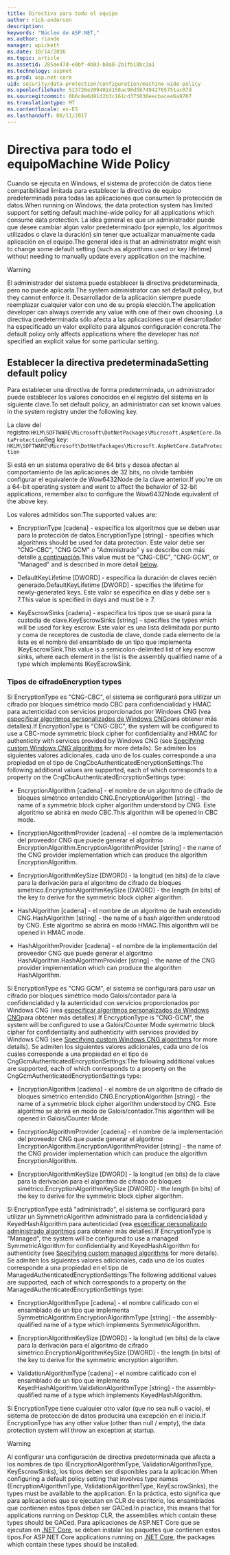 ```yaml
---
title: Directiva para todo el equipo
author: rick-anderson
description: 
keywords: "Núcleo de ASP.NET,"
ms.author: riande
manager: wpickett
ms.date: 10/14/2016
ms.topic: article
ms.assetid: 285ae47d-e0bf-4b03-b0a8-2b1fb18bc3a1
ms.technology: aspnet
ms.prod: asp.net-core
uid: security/data-protection/configuration/machine-wide-policy
ms.openlocfilehash: 513726e209401d158ac98d5874942765751ac07d
ms.sourcegitcommit: 0b6c8e6d81d2b3c161cd375036eecbace46a9707
ms.translationtype: MT
ms.contentlocale: es-ES
ms.lasthandoff: 08/11/2017
---
```

# <a name="machine-wide-policy"></a><span data-ttu-id="bbe4a-103">Directiva para todo el equipo</span><span class="sxs-lookup"><span data-stu-id="bbe4a-103">Machine Wide Policy</span></span>

<a name=data-protection-configuration-machinewidepolicy></a>

<span data-ttu-id="bbe4a-104">Cuando se ejecuta en Windows, el sistema de protección de datos tiene compatibilidad limitada para establecer la directiva de equipo predeterminada para todas las aplicaciones que consumen la protección de datos.</span><span class="sxs-lookup"><span data-stu-id="bbe4a-104">When running on Windows, the data protection system has limited support for setting default machine-wide policy for all applications which consume data protection.</span></span> <span data-ttu-id="bbe4a-105">La idea general es que un administrador puede que desee cambiar algún valor predeterminado (por ejemplo, los algoritmos utilizados o clave la duración) sin tener que actualizar manualmente cada aplicación en el equipo.</span><span class="sxs-lookup"><span data-stu-id="bbe4a-105">The general idea is that an administrator might wish to change some default setting (such as algorithms used or key lifetime) without needing to manually update every application on the machine.</span></span>

>[!WARNING]
> <span data-ttu-id="bbe4a-106">El administrador del sistema puede establecer la directiva predeterminada, pero no puede aplicarla.</span><span class="sxs-lookup"><span data-stu-id="bbe4a-106">The system administrator can set default policy, but they cannot enforce it.</span></span> <span data-ttu-id="bbe4a-107">Desarrollador de la aplicación siempre puede reemplazar cualquier valor con uno de su propia elección.</span><span class="sxs-lookup"><span data-stu-id="bbe4a-107">The application developer can always override any value with one of their own choosing.</span></span> <span data-ttu-id="bbe4a-108">La directiva predeterminada sólo afecta a las aplicaciones que el desarrollador ha especificado un valor explícito para algunos configuración concreta.</span><span class="sxs-lookup"><span data-stu-id="bbe4a-108">The default policy only affects applications where the developer has not specified an explicit value for some particular setting.</span></span>

## <a name="setting-default-policy"></a><span data-ttu-id="bbe4a-109">Establecer la directiva predeterminada</span><span class="sxs-lookup"><span data-stu-id="bbe4a-109">Setting default policy</span></span>

<span data-ttu-id="bbe4a-110">Para establecer una directiva de forma predeterminada, un administrador puede establecer los valores conocidos en el registro del sistema en la siguiente clave.</span><span class="sxs-lookup"><span data-stu-id="bbe4a-110">To set default policy, an administrator can set known values in the system registry under the following key.</span></span>

<span data-ttu-id="bbe4a-111">La clave del registro:`HKLM\SOFTWARE\Microsoft\DotNetPackages\Microsoft.AspNetCore.DataProtection`</span><span class="sxs-lookup"><span data-stu-id="bbe4a-111">Reg key: `HKLM\SOFTWARE\Microsoft\DotNetPackages\Microsoft.AspNetCore.DataProtection`</span></span>

<span data-ttu-id="bbe4a-112">Si está en un sistema operativo de 64 bits y desea afectan al comportamiento de las aplicaciones de 32 bits, no olvide también configurar el equivalente de Wow6432Node de la clave anterior.</span><span class="sxs-lookup"><span data-stu-id="bbe4a-112">If you're on a 64-bit operating system and want to affect the behavior of 32-bit applications, remember also to configure the Wow6432Node equivalent of the above key.</span></span>

<span data-ttu-id="bbe4a-113">Los valores admitidos son:</span><span class="sxs-lookup"><span data-stu-id="bbe4a-113">The supported values are:</span></span>

* <span data-ttu-id="bbe4a-114">EncryptionType [cadena] - especifica los algoritmos que se deben usar para la protección de datos.</span><span class="sxs-lookup"><span data-stu-id="bbe4a-114">EncryptionType [string] - specifies which algorithms should be used for data protection.</span></span> <span data-ttu-id="bbe4a-115">Este valor debe ser "CNG-CBC", "CNG GCM" o "Administrado" y se describe con más detalle [a continuación](#data-protection-encryption-types).</span><span class="sxs-lookup"><span data-stu-id="bbe4a-115">This value must be "CNG-CBC", "CNG-GCM", or "Managed" and is described in more detail [below](#data-protection-encryption-types).</span></span>

* <span data-ttu-id="bbe4a-116">DefaultKeyLifetime [DWORD] - especifica la duración de claves recién generado.</span><span class="sxs-lookup"><span data-stu-id="bbe4a-116">DefaultKeyLifetime [DWORD] - specifies the lifetime for newly-generated keys.</span></span> <span data-ttu-id="bbe4a-117">Este valor se especifica en días y debe ser ≥ 7.</span><span class="sxs-lookup"><span data-stu-id="bbe4a-117">This value is specified in days and must be ≥ 7.</span></span>

* <span data-ttu-id="bbe4a-118">KeyEscrowSinks [cadena] - especifica los tipos que se usará para la custodia de clave.</span><span class="sxs-lookup"><span data-stu-id="bbe4a-118">KeyEscrowSinks [string] - specifies the types which will be used for key escrow.</span></span> <span data-ttu-id="bbe4a-119">Este valor es una lista delimitada por punto y coma de receptores de custodia de clave, donde cada elemento de la lista es el nombre del ensamblado de un tipo que implementa IKeyEscrowSink.</span><span class="sxs-lookup"><span data-stu-id="bbe4a-119">This value is a semicolon-delimited list of key escrow sinks, where each element in the list is the assembly qualified name of a type which implements IKeyEscrowSink.</span></span>

<a name=data-protection-encryption-types></a>

### <a name="encryption-types"></a><span data-ttu-id="bbe4a-120">Tipos de cifrado</span><span class="sxs-lookup"><span data-stu-id="bbe4a-120">Encryption types</span></span>

<span data-ttu-id="bbe4a-121">Si EncryptionType es "CNG-CBC", el sistema se configurará para utilizar un cifrado por bloques simétrico modo CBC para confidencialidad y HMAC para autenticidad con servicios proporcionados por Windows CNG (vea [especificar algoritmos personalizados de Windows CNG](overview.md#data-protection-changing-algorithms-cng)para obtener más detalles).</span><span class="sxs-lookup"><span data-stu-id="bbe4a-121">If EncryptionType is "CNG-CBC", the system will be configured to use a CBC-mode symmetric block cipher for confidentiality and HMAC for authenticity with services provided by Windows CNG (see [Specifying custom Windows CNG algorithms](overview.md#data-protection-changing-algorithms-cng) for more details).</span></span> <span data-ttu-id="bbe4a-122">Se admiten los siguientes valores adicionales, cada uno de los cuales corresponde a una propiedad en el tipo de CngCbcAuthenticatedEncryptionSettings:</span><span class="sxs-lookup"><span data-stu-id="bbe4a-122">The following additional values are supported, each of which corresponds to a property on the CngCbcAuthenticatedEncryptionSettings type:</span></span>

* <span data-ttu-id="bbe4a-123">EncryptionAlgorithm [cadena] - el nombre de un algoritmo de cifrado de bloques simétrico entendido CNG.</span><span class="sxs-lookup"><span data-stu-id="bbe4a-123">EncryptionAlgorithm [string] - the name of a symmetric block cipher algorithm understood by CNG.</span></span> <span data-ttu-id="bbe4a-124">Este algoritmo se abrirá en modo CBC.</span><span class="sxs-lookup"><span data-stu-id="bbe4a-124">This algorithm will be opened in CBC mode.</span></span>

* <span data-ttu-id="bbe4a-125">EncryptionAlgorithmProvider [cadena] - el nombre de la implementación del proveedor CNG que puede generar el algoritmo EncryptionAlgorithm.</span><span class="sxs-lookup"><span data-stu-id="bbe4a-125">EncryptionAlgorithmProvider [string] - the name of the CNG provider implementation which can produce the algorithm EncryptionAlgorithm.</span></span>

* <span data-ttu-id="bbe4a-126">EncryptionAlgorithmKeySize [DWORD] - la longitud (en bits) de la clave para la derivación para el algoritmo de cifrado de bloques simétrico.</span><span class="sxs-lookup"><span data-stu-id="bbe4a-126">EncryptionAlgorithmKeySize [DWORD] - the length (in bits) of the key to derive for the symmetric block cipher algorithm.</span></span>

* <span data-ttu-id="bbe4a-127">HashAlgorithm [cadena] - el nombre de un algoritmo de hash entendido CNG.</span><span class="sxs-lookup"><span data-stu-id="bbe4a-127">HashAlgorithm [string] - the name of a hash algorithm understood by CNG.</span></span> <span data-ttu-id="bbe4a-128">Este algoritmo se abrirá en modo HMAC.</span><span class="sxs-lookup"><span data-stu-id="bbe4a-128">This algorithm will be opened in HMAC mode.</span></span>

* <span data-ttu-id="bbe4a-129">HashAlgorithmProvider [cadena] - el nombre de la implementación del proveedor CNG que puede generar el algoritmo HashAlgorithm.</span><span class="sxs-lookup"><span data-stu-id="bbe4a-129">HashAlgorithmProvider [string] - the name of the CNG provider implementation which can produce the algorithm HashAlgorithm.</span></span>

<span data-ttu-id="bbe4a-130">Si EncryptionType es "CNG GCM", el sistema se configurará para usar un cifrado por bloques simétrico modo Galois/contador para la confidencialidad y la autenticidad con servicios proporcionados por Windows CNG (vea [especificar algoritmos personalizados de Windows CNG](overview.md#data-protection-changing-algorithms-cng)para obtener más detalles).</span><span class="sxs-lookup"><span data-stu-id="bbe4a-130">If EncryptionType is "CNG-GCM", the system will be configured to use a Galois/Counter Mode symmetric block cipher for confidentiality and authenticity with services provided by Windows CNG (see [Specifying custom Windows CNG algorithms](overview.md#data-protection-changing-algorithms-cng) for more details).</span></span> <span data-ttu-id="bbe4a-131">Se admiten los siguientes valores adicionales, cada uno de los cuales corresponde a una propiedad en el tipo de CngGcmAuthenticatedEncryptionSettings:</span><span class="sxs-lookup"><span data-stu-id="bbe4a-131">The following additional values are supported, each of which corresponds to a property on the CngGcmAuthenticatedEncryptionSettings type:</span></span>

* <span data-ttu-id="bbe4a-132">EncryptionAlgorithm [cadena] - el nombre de un algoritmo de cifrado de bloques simétrico entendido CNG.</span><span class="sxs-lookup"><span data-stu-id="bbe4a-132">EncryptionAlgorithm [string] - the name of a symmetric block cipher algorithm understood by CNG.</span></span> <span data-ttu-id="bbe4a-133">Este algoritmo se abrirá en modo de Galois/contador.</span><span class="sxs-lookup"><span data-stu-id="bbe4a-133">This algorithm will be opened in Galois/Counter Mode.</span></span>

* <span data-ttu-id="bbe4a-134">EncryptionAlgorithmProvider [cadena] - el nombre de la implementación del proveedor CNG que puede generar el algoritmo EncryptionAlgorithm.</span><span class="sxs-lookup"><span data-stu-id="bbe4a-134">EncryptionAlgorithmProvider [string] - the name of the CNG provider implementation which can produce the algorithm EncryptionAlgorithm.</span></span>

* <span data-ttu-id="bbe4a-135">EncryptionAlgorithmKeySize [DWORD] - la longitud (en bits) de la clave para la derivación para el algoritmo de cifrado de bloques simétrico.</span><span class="sxs-lookup"><span data-stu-id="bbe4a-135">EncryptionAlgorithmKeySize [DWORD] - the length (in bits) of the key to derive for the symmetric block cipher algorithm.</span></span>

<span data-ttu-id="bbe4a-136">Si EncryptionType está "administrado", el sistema se configurará para utilizar un SymmetricAlgorithm administrado para la confidencialidad y KeyedHashAlgorithm para autenticidad (vea [especificar personalizado administrado algoritmos](overview.md#data-protection-changing-algorithms-custom-managed) para obtener más detalles).</span><span class="sxs-lookup"><span data-stu-id="bbe4a-136">If EncryptionType is "Managed", the system will be configured to use a managed SymmetricAlgorithm for confidentiality and KeyedHashAlgorithm for authenticity (see [Specifying custom managed algorithms](overview.md#data-protection-changing-algorithms-custom-managed) for more details).</span></span> <span data-ttu-id="bbe4a-137">Se admiten los siguientes valores adicionales, cada uno de los cuales corresponde a una propiedad en el tipo de ManagedAuthenticatedEncryptionSettings:</span><span class="sxs-lookup"><span data-stu-id="bbe4a-137">The following additional values are supported, each of which corresponds to a property on the ManagedAuthenticatedEncryptionSettings type:</span></span>

* <span data-ttu-id="bbe4a-138">EncryptionAlgorithmType [cadena] - el nombre calificado con el ensamblado de un tipo que implementa SymmetricAlgorithm.</span><span class="sxs-lookup"><span data-stu-id="bbe4a-138">EncryptionAlgorithmType [string] - the assembly-qualified name of a type which implements SymmetricAlgorithm.</span></span>

* <span data-ttu-id="bbe4a-139">EncryptionAlgorithmKeySize [DWORD] - la longitud (en bits) de la clave para la derivación para el algoritmo de cifrado simétrico.</span><span class="sxs-lookup"><span data-stu-id="bbe4a-139">EncryptionAlgorithmKeySize [DWORD] - the length (in bits) of the key to derive for the symmetric encryption algorithm.</span></span>

* <span data-ttu-id="bbe4a-140">ValidationAlgorithmType [cadena] - el nombre calificado con el ensamblado de un tipo que implementa KeyedHashAlgorithm.</span><span class="sxs-lookup"><span data-stu-id="bbe4a-140">ValidationAlgorithmType [string] - the assembly-qualified name of a type which implements KeyedHashAlgorithm.</span></span>

<span data-ttu-id="bbe4a-141">Si EncryptionType tiene cualquier otro valor (que no sea null o vacío), el sistema de protección de datos producirá una excepción en el inicio.</span><span class="sxs-lookup"><span data-stu-id="bbe4a-141">If EncryptionType has any other value (other than null / empty), the data protection system will throw an exception at startup.</span></span>

>[!WARNING]
> <span data-ttu-id="bbe4a-142">Al configurar una configuración de directiva predeterminada que afecta a los nombres de tipo (EncryptionAlgorithmType, ValidationAlgorithmType, KeyEscrowSinks), los tipos deben ser disponibles para la aplicación.</span><span class="sxs-lookup"><span data-stu-id="bbe4a-142">When configuring a default policy setting that involves type names (EncryptionAlgorithmType, ValidationAlgorithmType, KeyEscrowSinks), the types must be available to the application.</span></span> <span data-ttu-id="bbe4a-143">En la práctica, esto significa que para aplicaciones que se ejecutan en CLR de escritorio, los ensamblados que contienen estos tipos deben ser GACed.</span><span class="sxs-lookup"><span data-stu-id="bbe4a-143">In practice, this means that for applications running on Desktop CLR, the assemblies which contain these types should be GACed.</span></span> <span data-ttu-id="bbe4a-144">Para aplicaciones de ASP.NET Core que se ejecutan en [.NET Core](https://microsoft.com/net/core), se deben instalar los paquetes que contienen estos tipos.</span><span class="sxs-lookup"><span data-stu-id="bbe4a-144">For ASP.NET Core applications running on [.NET Core](https://microsoft.com/net/core), the packages which contain these types should be installed.</span></span>
